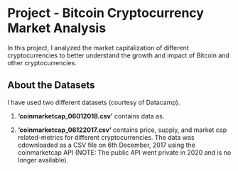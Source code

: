 # Project - Bitcoin Cryptocurrency Market Analysis

In this project, I analyzed the market capitalization of different cryptocurrencies to better understand the growth and impact of Bitcoin and other cryptocurrencies.

## About the Datasets
I have used two different datasets (courtesy of Datacamp).

1. **‘coinmarketcap_06012018.csv’** contains data as.  

2. **‘coinmarketcap_06122017.csv’** contains price, supply, and market cap related-metrics for different cryptocurrencies. The data was cdownloaded as a CSV file on 6th December, 2017 using the coinmarketcap API (NOTE: The public API went private in 2020 and is no longer available). 
